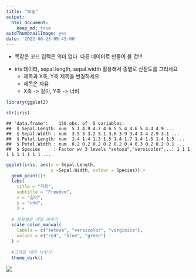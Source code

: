 ```yaml
---
title: "복습"
output:
  html_document:
    keep_md: true
autoThumbnailImage: yes
date: '2022-06-23 09:45:00'
---
```


- 똑같은 코드 입력은 의미 없다. 다른 데이터로 만들어 볼 것!!! 
<!-- excerpt -->

- iris 데이터, sepal.length, sepal.width 활용해서 종별로 산점도를 그리세요
  + 제목과 X축, Y축 제목을 변경하세요
  + 제목은 자유
  + X축 -> 길이, Y축 -> 너비



```r
library(ggplot2)

str(iris)
```

```
## 'data.frame':	150 obs. of  5 variables:
##  $ Sepal.Length: num  5.1 4.9 4.7 4.6 5 5.4 4.6 5 4.4 4.9 ...
##  $ Sepal.Width : num  3.5 3 3.2 3.1 3.6 3.9 3.4 3.4 2.9 3.1 ...
##  $ Petal.Length: num  1.4 1.4 1.3 1.5 1.4 1.7 1.4 1.5 1.4 1.5 ...
##  $ Petal.Width : num  0.2 0.2 0.2 0.2 0.2 0.4 0.3 0.2 0.2 0.1 ...
##  $ Species     : Factor w/ 3 levels "setosa","versicolor",..: 1 1 1 1 1 1 1 1 1 1 ...
```

```r
ggplot(iris, aes(x = Sepal.Length, 
                 y =Sepal.Width, colour = Species)) +
  geom_point()+
  labs(
    title = "자유",
    subtitle = "Freedom",
    x = "길이",
    y = "너비",
    ) +
  
  # 항목별로 색깔 바꾸기
  scale_color_manual(    
    labels = c("setosa", "versicolor", "virginica"),
    values = c("red", "blue", "green")
  ) +
  
  #그래프 테마 바꾸기
  theme_dark()
```

![](/images/0623/unnamed-chunk-1-1.png)<!-- -->
